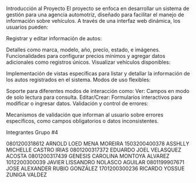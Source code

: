 Introducción al Proyecto
El proyecto se enfoca en desarrollar un sistema de gestión para una agencia automotriz, diseñado para facilitar el manejo de información sobre vehículos. A través de una interfaz web dinámica, los usuarios pueden:

Registrar y editar información de autos:

Detalles como marca, modelo, año, precio, estado, e imágenes.
Funcionalidades para configurar precios mínimos y agregar datos adicionales como registros únicos.
Visualizar vehículos disponibles:

Implementación de vistas específicas para listar y detallar la información de los autos registrados en el sistema.
Modos de uso flexibles:

Soporte para diferentes modos de interacción como:
Ver: Campos en modo de solo lectura para consulta.
Editar/Crear: Formularios interactivos para modificar o ingresar datos.
Validación y control de errores:

Mecanismos de validación que informan al usuario sobre errores específicos, como campos obligatorios o datos inconsistentes.

Integrantes Grupo #4

0801200318612 ARNOLD LOED MENA MOREIRA
1503200400378 ASSHLLY MICHELLE CASTRO IRIAS
0801200317372 EDUARDO JOEL VELASQUEZ ACOSTA
0801200317439 GENESIS CAROLINA MONTOYA ALVAREZ
1012200300039 JAVIER LISSANDRO NOLASCO AGUILAR
0801199907671 JOSE ALEXANDER RUBIO GONZÁLEZ
1701200300236 RICARDO YOSSUE ZUNIGA VALDEZ


